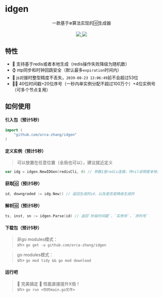 # idgen

<p align="center">一款基于❄️算法实现的🆔生成器</p>
<p align="center">
  <a href="/go.mod#L3" alt="go version">
    <img src="https://img.shields.io/badge/go%20version-%3E=1.11-brightgreen?style=flat"/>
  </a>
  <a href="https://github.com/orca-zhang/ecache/blob/master/LICENSE" alt="license MIT">
    <img src="https://img.shields.io/badge/license-MIT-brightgreen.svg?style=flat">
  </a>
</p>

## 特性

- 🚀 支持基于redis或者本地生成（redis操作失败降级为随机数）
- ⌚ ntp同步和时钟回跳安全（默认最多`expiration`时间内）
- 🦖 js对接时整型精度不丢失，`2039-08-23 13:06:49`前不会超过53位
- 🏳️‍🌈 40位时间戳+20位序号（一秒内单实例分配不超过100万个）+4位实例号（可多个节点复用）

## 如何使用

#### 引入包（预计5秒）
``` go
import (
    "github.com/orca-zhang/idgen"
)
```

#### 定义实例（预计5秒）
> 可以放置在任意位置（全局也可以），建议就近定义
``` go
var idg = idgen.NewIDGen(redisCli, 0) // 参数1是redis连接，传nil说明是本地生成，参数2是实例号(会取模16)
```

#### 获取🆔（预计5秒）
``` go
id, downgraded := idg.New() // 返回生成的id，以及是否是降级生成的
```

#### 解析🆔（预计5秒）
``` go
ts, inst, sn := idgen.Parse(id) // 返回`秒级时间戳`，`实例号`，`序列号`
```

#### 下载包（预计5秒）

> 非go modules模式：\
> sh>  ```go get -u github.com/orca-zhang/idgen```

> go modules模式：\
> sh>  ```go mod tidy && go mod download```

#### 运行吧
> 🎉 完美搞定 🚀 性能直接提升X倍！\
> sh>  ```go run <你的main.go文件>```
